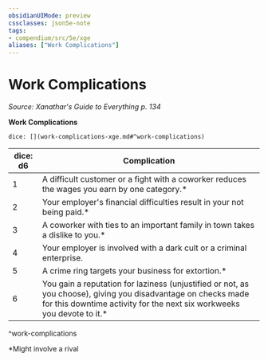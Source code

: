```yaml
---
obsidianUIMode: preview
cssclasses: json5e-note
tags:
- compendium/src/5e/xge
aliases: ["Work Complications"]
---
```

# Work Complications
*Source: Xanathar's Guide to Everything p. 134* 

**Work Complications**

`dice: [](work-complications-xge.md#^work-complications)`

| dice: d6 | Complication |
|----------|--------------|
| 1 | A difficult customer or a fight with a coworker reduces the wages you earn by one category.* |
| 2 | Your employer's financial difficulties result in your not being paid.* |
| 3 | A coworker with ties to an important family in town takes a dislike to you.* |
| 4 | Your employer is involved with a dark cult or a criminal enterprise. |
| 5 | A crime ring targets your business for extortion.* |
| 6 | You gain a reputation for laziness (unjustified or not, as you choose), giving you disadvantage on checks made for this downtime activity for the next six workweeks you devote to it.* |
^work-complications

*Might involve a rival